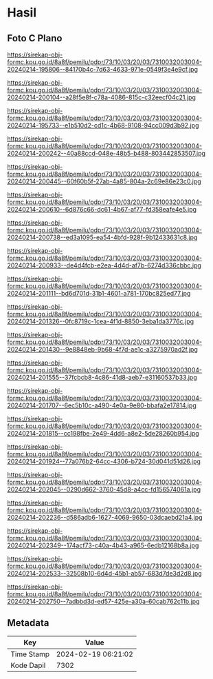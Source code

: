 # Hasil

## Foto C Plano

https://sirekap-obj-formc.kpu.go.id/8a8f/pemilu/pdpr/73/10/03/20/03/7310032003004-20240214-195806--84170b4c-7d63-4633-971e-0549f3e4e9cf.jpg

https://sirekap-obj-formc.kpu.go.id/8a8f/pemilu/pdpr/73/10/03/20/03/7310032003004-20240214-200104--a28f5e8f-c78a-4086-815c-c32eecf04c21.jpg

https://sirekap-obj-formc.kpu.go.id/8a8f/pemilu/pdpr/73/10/03/20/03/7310032003004-20240214-195733--e1b510d2-cd1c-4b68-9108-94cc009d3b92.jpg

https://sirekap-obj-formc.kpu.go.id/8a8f/pemilu/pdpr/73/10/03/20/03/7310032003004-20240214-200242--40a88ccd-048e-48b5-b488-803442853507.jpg

https://sirekap-obj-formc.kpu.go.id/8a8f/pemilu/pdpr/73/10/03/20/03/7310032003004-20240214-200445--60f60b5f-27ab-4a85-804a-2c69e86e23c0.jpg

https://sirekap-obj-formc.kpu.go.id/8a8f/pemilu/pdpr/73/10/03/20/03/7310032003004-20240214-200610--6d876c66-dc61-4b67-af77-fd358eafe4e5.jpg

https://sirekap-obj-formc.kpu.go.id/8a8f/pemilu/pdpr/73/10/03/20/03/7310032003004-20240214-200738--ed3a1095-ea54-4bfd-928f-9b12433631c8.jpg

https://sirekap-obj-formc.kpu.go.id/8a8f/pemilu/pdpr/73/10/03/20/03/7310032003004-20240214-200933--de4d4fcb-e2ea-4d4d-af7b-6274d336cbbc.jpg

https://sirekap-obj-formc.kpu.go.id/8a8f/pemilu/pdpr/73/10/03/20/03/7310032003004-20240214-201111--bd6d701d-31b1-4601-a781-170bc825ed77.jpg

https://sirekap-obj-formc.kpu.go.id/8a8f/pemilu/pdpr/73/10/03/20/03/7310032003004-20240214-201326--0fc8719c-1cea-4f1d-8850-3eba1da3776c.jpg

https://sirekap-obj-formc.kpu.go.id/8a8f/pemilu/pdpr/73/10/03/20/03/7310032003004-20240214-201430--9e8848eb-9b68-4f7d-ae1c-a3275970ad2f.jpg

https://sirekap-obj-formc.kpu.go.id/8a8f/pemilu/pdpr/73/10/03/20/03/7310032003004-20240214-201555--37fcbcb8-4c86-41d8-aeb7-e31160537b33.jpg

https://sirekap-obj-formc.kpu.go.id/8a8f/pemilu/pdpr/73/10/03/20/03/7310032003004-20240214-201707--6ec5b10c-a490-4e0a-9e80-bbafa2e17814.jpg

https://sirekap-obj-formc.kpu.go.id/8a8f/pemilu/pdpr/73/10/03/20/03/7310032003004-20240214-201815--cc198fbe-2e49-4dd6-a8e2-5de28260b954.jpg

https://sirekap-obj-formc.kpu.go.id/8a8f/pemilu/pdpr/73/10/03/20/03/7310032003004-20240214-201924--77a076b2-64cc-4306-b724-30d041d51d26.jpg

https://sirekap-obj-formc.kpu.go.id/8a8f/pemilu/pdpr/73/10/03/20/03/7310032003004-20240214-202045--0290d662-3760-45d8-a4cc-fd156574061a.jpg

https://sirekap-obj-formc.kpu.go.id/8a8f/pemilu/pdpr/73/10/03/20/03/7310032003004-20240214-202236--d586adb6-1627-4069-9650-03dcaebd21a4.jpg

https://sirekap-obj-formc.kpu.go.id/8a8f/pemilu/pdpr/73/10/03/20/03/7310032003004-20240214-202349--174acf73-c40a-4b43-a965-6edb12168b8a.jpg

https://sirekap-obj-formc.kpu.go.id/8a8f/pemilu/pdpr/73/10/03/20/03/7310032003004-20240214-202533--32508b10-6d4d-45b1-ab57-683d7de3d2d8.jpg

https://sirekap-obj-formc.kpu.go.id/8a8f/pemilu/pdpr/73/10/03/20/03/7310032003004-20240214-202750--7adbbd3d-ed57-425e-a30a-60cab762c11b.jpg


## Metadata

| Key        | Value               |
| ---------- | ------------------- |
| Time Stamp | 2024-02-19 06:21:02 |
| Kode Dapil | 7302                |



